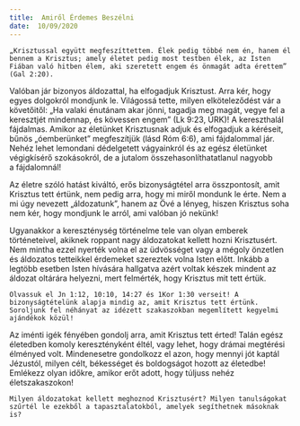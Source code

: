 ```yaml
---
title:  Amiről Érdemes Beszélni
date:  10/09/2020
---
```


`„Krisztussal együtt megfeszíttettem. Élek pedig többé nem én, hanem él bennem a Krisztus; amely életet pedig most testben élek, az Isten Fiában való hitben élem, aki szeretett engem és önmagát adta érettem” (Gal 2:20).`

Valóban jár bizonyos áldozattal, ha elfogadjuk Krisztust. Arra kér, hogy egyes dolgokról mondjunk le. Világossá tette, milyen elköteleződést vár a követőitől: „Ha valaki énutánam akar jönni, tagadja meg magát, vegye fel a keresztjét mindennap, és kövessen engem” (Lk 9:23, ÚRK)! A kereszthalál fájdalmas. Amikor az életünket Krisztusnak adjuk és elfogadjuk a kéréseit, bűnös „óemberünket” megfeszítjük (lásd Róm 6:6), ami fájdalommal jár. Nehéz lehet lemondani dédelgetett vágyainkról és az egész életünket végigkísérő szokásokról, de a jutalom összehasonlíthatatlanul nagyobb a fájdalomnál!

Az életre szóló hatást kiváltó, erős bizonyságtétel arra összpontosít, amit Krisztus tett értünk, nem pedig arra, hogy mi miről mondunk le érte. Nem a mi úgy nevezett „áldozatunk”, hanem az Övé a lényeg, hiszen Krisztus soha nem kér, hogy mondjunk le arról, ami valóban jó nekünk! 

Ugyanakkor a kereszténység történelme tele van olyan emberek történeteivel, akiknek roppant nagy áldozatokat kellett hozni Krisztusért. Nem mintha ezzel nyerték volna el az üdvösséget vagy a mégoly önzetlen és áldozatos tetteikkel érdemeket szereztek volna Isten előtt. Inkább a legtöbb esetben Isten hívására hallgatva azért voltak készek mindent az áldozat oltárára helyezni, mert felmérték, hogy Krisztus mit tett értük.

`Olvassuk el Jn 1:12, 10:10, 14:27 és 1Kor 1:30 verseit! A bizonyságtételünk alapja mindig az, amit Krisztus tett értünk. Soroljunk fel néhányat az idézett szakaszokban megemlített kegyelmi ajándékok közül!`

Az iménti igék fényében gondolj arra, amit Krisztus tett érted! Talán egész életedben komoly keresztényként éltél, vagy lehet, hogy drámai megtérési élményed volt. Mindenesetre gondolkozz el azon, hogy mennyi jót kaptál Jézustól, milyen célt, békességet és boldogságot hozott az életedbe! Emlékezz olyan időkre, amikor erőt adott, hogy túljuss nehéz életszakaszokon!

`Milyen áldozatokat kellett meghoznod Krisztusért? Milyen tanulságokat szűrtél le ezekből a tapasztalatokból, amelyek segíthetnek másoknak is?`